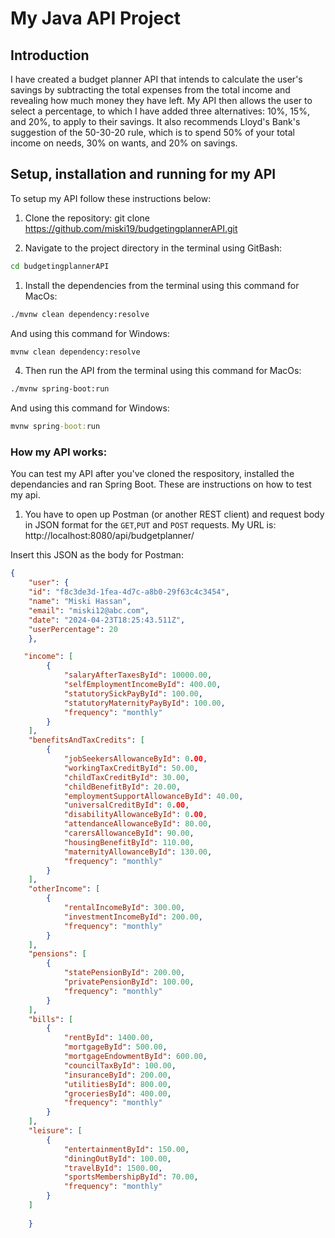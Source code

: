 # **My Java API Project**

## **Introduction**
I have created a budget planner API that intends to calculate the user's savings by subtracting the total expenses from the total income and revealing how much money they have left. My API then allows the user to select a percentage, to which I have added three alternatives: 10%, 15%, and 20%, to apply to their savings. It also recommends Lloyd's Bank's suggestion of the 50-30-20 rule, which is to spend 50% of your total income on needs, 30% on wants, and 20% on savings.


## Setup, installation and running for my API
To setup my API follow these instructions below:
1. Clone the repository: git clone https://github.com/miski19/budgetingplannerAPI.git

1. Navigate to the project directory in the terminal using GitBash: 
```sh
cd budgetingplannerAPI
```
1. Install the dependencies from the terminal using this command for MacOs:

```sh
./mvnw clean dependency:resolve
```
And using this command for Windows:
```cmd
mvnw clean dependency:resolve
```
4. Then run the API from the terminal using this command for MacOs:
```sh
./mvnw spring-boot:run
```
And using this command for Windows: 
```cmd
mvnw spring-boot:run
```
### **How my API works:**
You can test my API after you've cloned the respository, installed the dependancies and ran Spring Boot. These are instructions on how to test my api.
1. You have to open up Postman (or another REST client) and request body in JSON format for the `GET`,`PUT` and `POST` requests. 
My URL is: http://localhost:8080/api/budgetplanner/

Insert this JSON as the body for Postman: 
```JSON
{
    "user": {
    "id": "f8c3de3d-1fea-4d7c-a8b0-29f63c4c3454",
    "name": "Miski Hassan",
    "email": "miski12@abc.com",
    "date": "2024-04-23T18:25:43.511Z",
    "userPercentage": 20
    },

   "income": [
        {
            "salaryAfterTaxesById": 10000.00,
            "selfEmploymentIncomeById": 400.00,
            "statutorySickPayById": 100.00,
            "statutoryMaternityPayById": 100.00,
            "frequency": "monthly"
        }
    ],
    "benefitsAndTaxCredits": [
        {
            "jobSeekersAllowanceById": 0.00,
            "workingTaxCreditById": 50.00,
            "childTaxCreditById": 30.00,
            "childBenefitById": 20.00,
            "employmentSupportAllowanceById": 40.00,
            "universalCreditById": 0.00,
            "disabilityAllowanceById": 0.00,
            "attendanceAllowanceById": 80.00,
            "carersAllowanceById": 90.00,
            "housingBenefitById": 110.00,
            "maternityAllowanceById": 130.00,
            "frequency": "monthly"
        }
    ],
    "otherIncome": [
        {
            "rentalIncomeById": 300.00,
            "investmentIncomeById": 200.00,
            "frequency": "monthly"
        }
    ],
    "pensions": [
        {
            "statePensionById": 200.00,
            "privatePensionById": 100.00,
            "frequency": "monthly"
        }
    ],
    "bills": [
        {
            "rentById": 1400.00,
            "mortgageById": 500.00,
            "mortgageEndowmentById": 600.00,
            "councilTaxById": 100.00,
            "insuranceById": 200.00,
            "utilitiesById": 800.00,
            "groceriesById": 400.00,
            "frequency": "monthly"
        }
    ],
    "leisure": [
        {
            "entertainmentById": 150.00,
            "diningOutById": 100.00,
            "travelById": 1500.00,
            "sportsMembershipById": 70.00,
            "frequency": "monthly"
        }
    ]
   
    }
```
   








    
    





